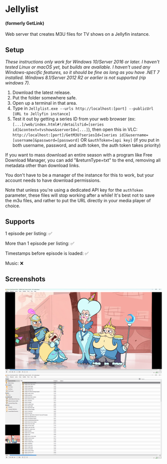 # Jellylist
#### (formerly GetLink)
Web server that creates M3U files for TV shows on a Jellyfin instance.

## Setup
*These instructions only work for Windows 10/Server 2016 or later. I haven't tested Linux or macOS yet, but builds are available. I haven't used any Windows-specific features, so it should be fine as long as you have .NET 7 installed. Windows 8.1/Server 2012 R2 or earlier is not supported (rip windows 7).*
1. Download the latest release.
2. Put the folder somewhere safe.
3. Open up a terminal in that area.
4. Type in `Jellylist.exe --urls http://localhost:[port] --publicUrl [URL to Jellyfin instance]`
5. Test it out by getting a series ID from your web browser (ex: `[...]/web/index.html#!/details?id=[series id]&context=tvshows&serverId=[...]`), then open this in VLC: `http://localhost:[port]/GetM3U?seriesId=[series id]&username=[username]&password=[password]` OR `&authToken=[api key]` (if you put in both username, password, and auth token, the auth token takes priority)

If you want to mass download an entire season with a program like Free Download Manager, you can add "&returnType=txt" to the end, removing all metadata other than download links.

You don't have to be a manager of the instance for this to work, but your account needs to have download permissions.

Note that unless you're using a dedicated API key for the `authToken` parameter, these files will stop working after a while! It's best not to save the m3u files, and rather to put the URL directly in your media player of choice.

## Supports
1 episode per listing: ✅

More than 1 episode per listing: ✅

Timestamps before episode is loaded: ✅

Music: ❌

## Screenshots
![Screenshot of VLC, playing the first episode of Star vs. the Forces of Evil](Image0.png)
![Screenshot of VLC, showing most of the SvtFoE episodes in a list](Image1.png)
